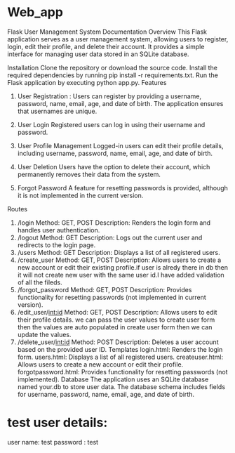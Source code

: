 # Web_app


Flask User Management System Documentation
Overview
This Flask application serves as a user management system, allowing users to register, login, edit their profile, and delete their account. It provides a simple interface for managing user data stored in an SQLite database.

Installation
Clone the repository or download the source code.
Install the required dependencies by running pip install -r requirements.txt.
Run the Flask application by executing python app.py.
Features
1. User Registration :
Users can register by providing a username, password, name, email, age, and date of birth. The application ensures that usernames are unique.

2. User Login
Registered users can log in using their username and password.

3. User Profile Management
Logged-in users can edit their profile details, including username, password, name, email, age, and date of birth.

4. User Deletion
Users have the option to delete their account, which permanently removes their data from the system.

5. Forgot Password
A feature for resetting passwords is provided, although it is not implemented in the current version.

Routes
1. /login
Method: GET, POST
Description: Renders the login form and handles user authentication.
2. /logout
Method: GET
Description: Logs out the current user and redirects to the login page.
3. /users
Method: GET
Description: Displays a list of all registered users.
4. /create_user
Method: GET, POST
Description: Allows users to create a new account or edit their existing profile.if user is alredy there in db then it will not create new user with the same user id.I have added validation of all the fileds.
6. /forgot_password
Method: GET, POST
Description: Provides functionality for resetting passwords (not implemented in current version).
7. /edit_user/<int:id>
Method: GET, POST
Description: Allows users to edit their profile details. we can pass the user values to create user form then the values are auto populated in create user form then we can update the values.
8. /delete_user/<int:id>
Method: POST
Description: Deletes a user account based on the provided user ID.
Templates
login.html: Renders the login form.
users.html: Displays a list of all registered users.
createuser.html: Allows users to create a new account or edit their profile.
forgotpassword.html: Provides functionality for resetting passwords (not implemented).
Database
The application uses an SQLite database named your.db to store user data. The database schema includes fields for username, password, name, email, age, and date of birth.


# test user details:
user name: test
password : test
